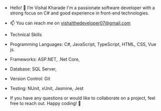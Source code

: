 - Hello! 👋 I’m Vishal Kharade I'm a passionate software developer with a strong focus on C# and good experience in front-end technologies.
- 📫 You can reach me on vishalthedeveloper07@gmail.com

- Technical Skills
- Programming Languages: C#, JavaScript, TypeScript, HTML, CSS, Vue js.
- Frameworks: ASP.NET, .Net Core,
- Database: SQL Server,
- Version Control: Git
- Testing: NUnit, xUnit, Jasmine, Jest

- If you have any questions or would like to collaborate on a project, feel free to reach out. Happy coding! 🚀

<!---
vkdeveloper07/vkdeveloper07 is a ✨ special ✨ repository because its `README.md` (this file) appears on your GitHub profile.
You can click the Preview link to take a look at your changes.
--->
